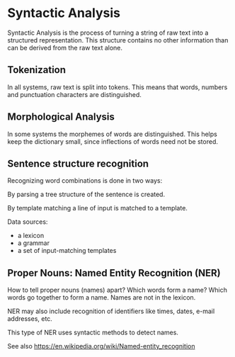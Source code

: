 # Syntactic Analysis

Syntactic Analysis is the process of turning a string of raw text into a structured representation. This structure contains no other information than can be derived from the raw text alone.

## Tokenization

In all systems, raw text is split into tokens. This means that words, numbers and punctuation characters are distinguished.

## Morphological Analysis

In some systems the morphemes of words are distinguished. This helps keep the dictionary small, since inflections of words need not be stored.

## Sentence structure recognition

Recognizing word combinations is done in two ways:

By parsing a tree structure of the sentence is created.

By template matching a line of input is matched to a template.

Data sources:

* a lexicon
* a grammar
* a set of input-matching templates

## Proper Nouns: Named Entity Recognition (NER)

How to tell proper nouns (names) apart? Which words form a name? Which words go together to form a name. Names are not in the lexicon.

NER may also include recognition of identifiers like times, dates, e-mail addresses, etc.

This type of NER uses syntactic methods to detect names.

See also https://en.wikipedia.org/wiki/Named-entity_recognition
